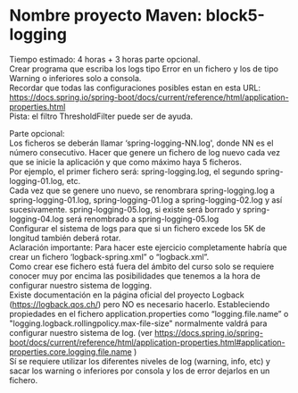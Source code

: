 # Nombre proyecto Maven: block5-logging
Tiempo estimado: 4 horas + 3 horas parte opcional.  
Crear programa que escriba los logs tipo Error en un fichero y los de tipo Warning o inferiores solo a consola.  
Recordar que todas las configuraciones posibles estan en esta URL: https://docs.spring.io/spring-boot/docs/current/reference/html/application-properties.html  
Pista: el filtro ThresholdFilter puede ser de ayuda.  

Parte opcional:  
Los ficheros se deberán llamar ‘spring-logging-NN.log', donde NN es el número consecutivo. Hacer que genere un fichero de log nuevo cada vez que se inicie la aplicación y que como máximo haya 5 ficheros.  
Por ejemplo, el primer fichero será: spring-logging.log, el segundo spring-logging-01.log, etc.  
Cada vez que se genere uno nuevo, se renombrara spring-logging.log a spring-logging-01.log,  spring-logging-01.log a spring-logging-02.log y así sucesivamente. spring-logging-05.log, si existe será borrado y spring-logging-04.log será renombrado a spring-logging-05.log  
Configurar el sistema de logs para que si un fichero excede los 5K de longitud también deberá rotar.    
Aclaración importante:  Para hacer este ejercicio completamente habría que crear un fichero ‘logback-spring.xml” o “logback.xml”.  
Como crear ese fichero está fuera del ámbito del curso solo se requiere conocer muy por encima las posibilidades que tenemos a la hora de configurar nuestro sistema de logging.  
Existe documentación en la página oficial del proyecto Logback  (https://logback.qos.ch/) pero NO es necesario hacerlo. Estableciendo propiedades en el fichero application.properties como “logging.file.name” o "logging.logback.rollingpolicy.max-file-size"  normalmente valdrá para configurar nuestro sistema de log. (ver https://docs.spring.io/spring-boot/docs/current/reference/html/application-properties.html#application-properties.core.logging.file.name )  
Sí se requiere utilizar los diferentes niveles de log (warning, info, etc)  y sacar los warning o inferiores por consola y los de error dejarlos en un fichero.  

